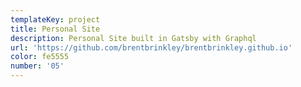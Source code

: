 ```yaml
---
templateKey: project
title: Personal Site
description: Personal Site built in Gatsby with Graphql
url: 'https://github.com/brentbrinkley/brentbrinkley.github.io'
color: fe5555
number: '05'
---
```


